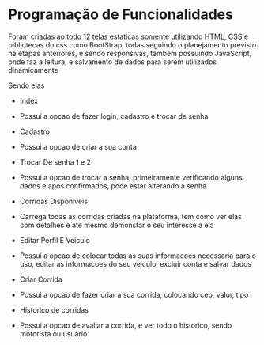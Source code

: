 # Programação de Funcionalidades

Foram criadas ao todo 12 telas estaticas somente utilizando HTML, CSS e bibliotecas do css como BootStrap, todas seguindo o planejamento previsto na etapas anteriores, e sendo responsivas, tambem possuindo JavaScript, onde faz a leitura, e salvamento de dados para serem utilizados dinamicamente

Sendo elas
* Index 
- Possui a opcao de fazer login, cadastro e trocar de senha
* Cadastro
 - Possui a opcao de criar a sua conta
* Trocar De senha 1 e 2
 - Possui a opcao de trocar a senha, primeiramente verificando alguns dados e apos confirmados, pode estar alterando a senha
* Corridas Disponiveis 
 - Carrega todas as corridas criadas na plataforma, tem como ver elas com detalhes e ate mesmo demonstar o seu interesse a ela
* Editar Perfil E Veiculo 
 - Possui a opcao de colocar todas as suas informacoes necessaria para o uso, editar as informacoes do seu veiculo, excluir conta e salvar dados
* Criar Corrida
 - Possui a opcao de fazer criar a sua corrida, colocando cep, valor, tipo
* Historico de corridas
 - Possui a opcao de avaliar a corrida, e ver todo o historico, sendo motorista ou usuario
